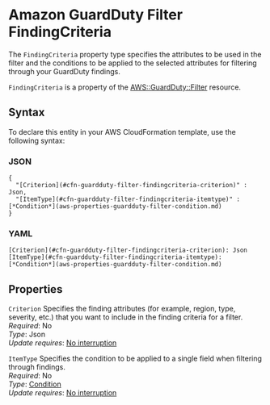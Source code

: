 # Amazon GuardDuty Filter FindingCriteria<a name="aws-properties-guardduty-filter-findingcriteria"></a>

<a name="aws-properties-guardduty-filter-findingcriteria-description"></a>The `FindingCriteria` property type specifies the attributes to be used in the filter and the conditions to be applied to the selected attributes for filtering through your GuardDuty findings\.

<a name="aws-properties-guardduty-filter-findingcriteria-inheritance"></a> `FindingCriteria` is a property of the [AWS::GuardDuty::Filter](aws-resource-guardduty-filter.md) resource\.

## Syntax<a name="aws-properties-guardduty-filter-findingcriteria-syntax"></a>

To declare this entity in your AWS CloudFormation template, use the following syntax:

### JSON<a name="aws-properties-guardduty-filter-findingcriteria-syntax.json"></a>

```
{
  "[Criterion](#cfn-guardduty-filter-findingcriteria-criterion)" : Json,
  "[ItemType](#cfn-guardduty-filter-findingcriteria-itemtype)" : [*Condition*](aws-properties-guardduty-filter-condition.md)
}
```

### YAML<a name="aws-properties-guardduty-filter-findingcriteria-syntax.yaml"></a>

```
[Criterion](#cfn-guardduty-filter-findingcriteria-criterion): Json
[ItemType](#cfn-guardduty-filter-findingcriteria-itemtype): [*Condition*](aws-properties-guardduty-filter-condition.md)
```

## Properties<a name="aws-properties-guardduty-filter-findingcriteria-properties"></a>

`Criterion`  <a name="cfn-guardduty-filter-findingcriteria-criterion"></a>
Specifies the finding attributes \(for example, region, type, severity, etc\.\) that you want to include in the finding criteria for a filter\.   
 *Required*: No  
 *Type*: Json  
 *Update requires*: [No interruption](using-cfn-updating-stacks-update-behaviors.md#update-no-interrupt) 

`ItemType`  <a name="cfn-guardduty-filter-findingcriteria-itemtype"></a>
Specifies the condition to be applied to a single field when filtering through findings\.  
 *Required*: No  
 *Type*: [Condition](aws-properties-guardduty-filter-condition.md)  
 *Update requires*: [No interruption](using-cfn-updating-stacks-update-behaviors.md#update-no-interrupt) 